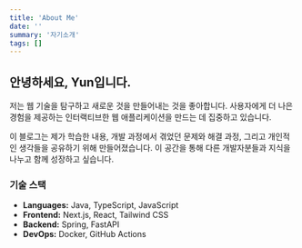 ```yaml
---
title: 'About Me'
date: ''
summary: '자기소개'
tags: []
---
```


## 안녕하세요, Yun입니다.

저는 웹 기술을 탐구하고 새로운 것을 만들어내는 것을 좋아합니다.
사용자에게 더 나은 경험을 제공하는 인터랙티브한 웹 애플리케이션을 만드는 데 집중하고 있습니다.

이 블로그는 제가 학습한 내용, 개발 과정에서 겪었던 문제와 해결 과정,
그리고 개인적인 생각들을 공유하기 위해 만들어졌습니다.
이 공간을 통해 다른 개발자분들과 지식을 나누고 함께 성장하고 싶습니다.

### 기술 스택
* **Languages:** Java, TypeScript, JavaScript
* **Frontend:** Next.js, React, Tailwind CSS
* **Backend:** Spring, FastAPI
* **DevOps:** Docker, GitHub Actions